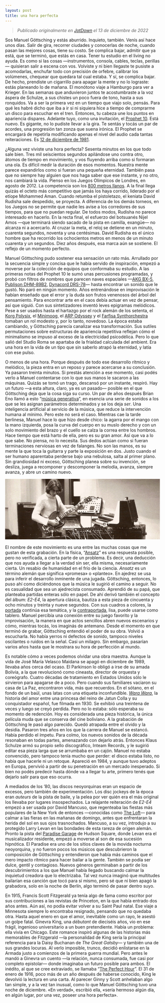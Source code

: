 ```yaml
---
layout: post
title: una hora perfecta
---
```


>*Publicado originalmente en [JotDown](https://www.jotdown.es/2022/12/manuel-gottsching-una-hora-perfecta/) el 13 de diciembre de 2022*

Sos Manuel Göttsching y estás aburrido. Inquieto, también. Venís así hace unos días. Salir de gira, recorrer ciudades y conocerlas de noche, cuando pasan las mejores cosas, tiene su costo. Se complica bajar, admitir que ya está, que se terminó, que estás en casa. Tener tu estudio en el living no ayuda. Es como si las cosas —instrumentos, consola, cables, teclas, perillas— quisieran salir a escena con vos. Volviste y ni bien llegaste te pusiste a acomodarlas, enchufar todo con precisión de orfebre, calibrar los volúmenes, chequear que quedara tal cual estaba. Y sí, se complica bajar. De hecho, prendiste un cigarrillo para apagar la mente y no lo lograste: estás planeando lo de mañana. El monótono viaje a Hamburgo para ver a Krieger. En las semanas que anduvieron juntos te acostumbraste a la voz áspera de Schulze, a sus chistes un poco fuera de tono, hasta a sus ronquidos. Va a ser la primera vez en un tiempo que viajo solo, pensás. Para qué les habré dicho que iba a ir si ni siquiera hice a tiempo de comprarme un disco para escuchar en el tren. Entonces, tu cabeza une los puntos en apariencia dispares. Adelante tuyo, como una invitación, el [Prophet 10](https://www.vintagesynth.com/sequential-circuits/prophet-10). Está nuevo. Es gigante, no lo pudiste llevar a la gira. Te sentás y tocás un par de acordes, una progresión tan zonza que suena irónica. El Prophet se encargará de repetirla modificando apenas el nivel del audio cada tantas reiteraciones. Es [12 de diciembre de 1981](https://open.spotify.com/album/64UtnfSDLV1OLvhyqfmO8o).

¿Alguna vez viviste una hora perfecta? Sesenta minutos en los que todo sale bien. Tres mil seiscientos segundos apilándose uno contra otro, átomos de tiempo en movimiento, y vos fluyendo arriba como si formaran una ola. Es difícil medir la duración de esos momentos. Nuestra mente parece expandirlos como si fueran una pequeña eternidad. También pasa que no siempre hay alguien que nos haga saber que ese instante, y no otro, nos cambiará la vida. Pienso en los Juegos Olímpicos de Londres, en agosto de 2012. La competencia son los [800 metros llanos](https://youtu.be/YKEOjWEzVGs). A la final llega quizás el octeto más competitivo que jamás los haya corrido, liderado por el etíope Mohammed Aman. Cuando retumba el pistoletazo, el keniata David Rudisha sale despedido, se proyecta. A diferencia de los demás torneos, en los Juegos no se permite que nadie les avise a los corredores de sus tiempos, para que no puedan regular. De todos modos, Rudisha no parece interesado en hacerlo. En la recta final, el esfuerzo del botsuanés Nijel Amos —que terminará siendo sacado de la pista en camilla, exangüe— no alcanza ni a acercarlo. Al cruzar la meta, el reloj se detiene en un minuto, cuarenta segundos, noventa y una centésimas. David Rudisha es el único hombre que ha recorrido los ochocientos metros en menos de un minuto cuarenta y un segundos. Diez años después, esa marca aún se sostiene. El reflejo de un momento perfecto.

Manuel Göttsching pudo sostener esa sensación un rato más. Arrullado por la secuencia simple y concisa que le había servido de inspiración, empezó a moverse por la colección de equipos que conformaba su estudio. A las primeras notas del Prophet 10 le sumó unas percusiones programadas, y probó con filtros de nombres que parecen naves espaciales —[AKG BX-5](https://www.turnlab.be/akg-bx-5-141665590.html), [Publison DHM-89B2](https://gearspace.com/board/so-much-gear-so-little-time/1249150-publison-dhm-89-b2-stereo-delay.html), [Dynacord DRS-78](https://www.vintagedigital.com.au/dynacord-drs-78-digital-reverberation-system/)— hasta encontrar un sonido que le gustó. No paró en ningún momento. Años entrenándose en improvisación le habían enseñado que el error y la duda son frutos venenosos del árbol del pensamiento. Para encontrar arte en el caos debía actuar en vez de pensar, así que siguió. Con sus sintetizadores inventó leves epigramas melódicos. Pese a ser usados hasta el hartazgo por el rock alemán de los setenta, el [Korg Polysix](https://www.korg.com/ar/products/software/korg_legacy_collection/page_2.php), el [Minimoog](https://www.moogmusic.com/products/minimoog-model-d), el [ARP Odyssey](https://www.korg.com/us/products/synthesizers/arpodyssey/) y el [Farfisa Synthorchestra](https://reverb.com/item/4421651-farfisa-syntorchestra-the-ultimate-krautrock-string-synth) tomaban un rol modesto y, por lo tanto, novedoso. La época estaba cambiando, y Göttsching parecía canalizar esa transformación. Sus sutiles permutaciones sobre estructuras de apariencia repetitiva reflejan cómo el minimalismo se impuso al exceso de la electricidad psicodélica. Pero lo que salió del Studio Roma se apartaba de la frialdad calculada del ambient. Era una hora en la vida de un tipo que sin saberlo atrapó la eternidad, y latía con ese pulso.

O menos de una hora. Porque después de todo ese desarrollo rítmico y melódico, la pieza entra en un reposo y parece acercarse a su conclusión. Ya pasaron treinta minutos. Si prestás atención a ese momento, casi podés verlo a Manuel contentarse con lo que sus manos le sacaron a las máquinas. Quizás se tomó un trago, descansó por un instante, respiró. Hay un futuro —a esta altura, claro, ya es un pasado— posible en el que Göttsching deja que la cosa siga su curso. Un par de años después Brian Eno llamó a esto “[música generativa](https://www.soundoflife.com/blogs/people/brian-eno-generative-music)”, en esencia una serie de sonidos a los que se les asignan parámetros determinados y se los deja *ser*. Una inteligencia artificial al servicio de la música, que reduce la intervención humana al mínimo. Pero este no será el caso. Mientras cae la tarde berlinesa, Manuel hace lo que hizo desde chico: la agarra por el mango con la mano izquierda, posa la curva del cuerpo en su muslo derecho y con un solo movimiento del brazo y el cuello se calza la correa entre los hombros. Hace tiempo que está harto de ella, pero es su gran amor. Así que va a lo que sabe. No piensa, no lo necesita. Sus dedos actúan como si fueran terminaciones nerviosas en vez de falanges. No son las manos, es su mente la que toca la guitarra y parte la exposición en dos. Justo cuando el ser humano aparentaba perderse bajo una nebulosa, salta al primer plano. Sin grandiosidad ni exceso, Göttsching planea sobre su invención, se desliza, juega a recomponer y descomponer la melodía, avanza, siempre avanza, y abre un camino nuevo.

![alt text](https://raw.githubusercontent.com/irigoin/irigoin.github.io/master/images/ajedrez.jpg "Ruhige nervosität")

El nombre de este movimiento es una entre las muchas cosas que me gustan de esta grabación. En la física, “[Ansatz](https://open.spotify.com/track/3sR3GzaVNr0LPdntaXsHfd)” es una respuesta posible, pero no verificada, a cierta parte de un problema. Es decir, una deducción que nos ayuda a llegar a la verdad sin ser, ella misma, necesariamente cierta. Un resabio de humanidad en el frío de la ciencia. *Ansatz* es un término alemán que significa «promesa» o «planteo». En ajedrez se usa para inferir el desarrollo inminente de una jugada. Göttsching, entonces, lo puso ahí como diciéndonos que la música le sugirió el camino a seguir. No es casualidad que sea un ajedrecista consumado. Aprendió de su papá, que planteaba partidas enteras sólo en papel. De ahí derivó también el concepto del álbum: *E2-E4*, la apertura clásica, bautiza a esta pieza de cincuenta y ocho minutos y treinta y nueve segundos. Con sus cuadros a colores, la [portada](https://i.discogs.com/2c-u31vJL17rcxkUALvEJUh_dJ6KWqWl2D_hr_KQGYo/rs:fit/g:sm/q:90/h:600/w:600/czM6Ly9kaXNjb2dz/LWRhdGFiYXNlLWlt/YWdlcy9SLTMwMzMz/My0xMjkwMzU2NjA0/LmpwZWc.jpeg) continúa esa temática, y la [contraportada](https://i.discogs.com/P3uZYzhM5PW3HEQJk5dTWet1ZlhIcPB0OvGkqlkANZo/rs:fit/g:sm/q:90/h:543/w:550/czM6Ly9kaXNjb2dz/LWRhdGFiYXNlLWlt/YWdlcy9SLTMwMzMz/My0xNDUyMzYyMTc3/LTU3NDMuanBlZw.jpeg), lisa, puede usarse como tablero. Manuel percibía una conexión entre su juego favorito y la improvisación, la manera en que actos sencillos abren nuevos escenarios y cómo, mientras tocás, los imaginás de antemano. Desde el momento en que terminó de grabar, Göttsching entendió el poder de su obra. Volvió a escucharla. No había yerros ni defectos de sonido, tampoco niveles oscilantes o ruidos en la señal. Casi un milagro. Sin embargo, pasarían varios años hasta que le mostrara su hora de perfección al mundo.

Es notable cómo a veces podemos olvidar una obra maestra. Aunque la vida de José María Velasco Maidana se apagó en diciembre de 1989, llevaba años cerca del ocaso. El Parkinson lo obligó a irse de su amada Bolivia, a la que revolucionó como cineasta, director de orquesta y coreógrafo. Cuatro décadas de tratamiento en Estados Unidos sólo le sirvieron para apagarse de a poco. Pero cuando sus familiares vaciaron su casa de La Paz, encontraron vida, más que recuerdos. En el sótano, en el fondo de un baúl, unas latas con una etiqueta inconfundible. *[Wara Wara](https://youtu.be/7069d0LReoY?si=uo7Zvi8Ad6EqVrK-)*, la historia del amor entre una princesa del reino de Jatun Colla y su conquistador español, fue filmada en 1930. Se exhibió una treintena de veces y luego se creyó perdida. Pero no lo estaba: sólo esperaba su momento de redención. Hoy es considerada una pieza histórica, la única película muda que se conserva del cine boliviano. A la grabación de Göttsching le pasó algo parecido. Quedó atrapada entre el olvido y la desidia. Pasaron tres años en los que la carrera de Manuel se estancó. Había perdido el ímpetu. Para colmo, los nuevos sonidos de la década resonaban en todas partes, amenazando con dejarlo atrás. Entonces Klaus Schulze armó su propio sello discográfico, Inteam Records, y le sugirió editar esa pieza larga que se arrumbaba en un cajón. Manuel no estaba convencido, pero tampoco tenía mucho que perder: el disco estaba listo, no había que hacerle ni un retoque. Apareció en 1984, y aunque tuvo adeptos en Europa, pervivió a partir de su penetración en un mercado inesperado. Si bien no podés predecir hasta dónde va a llegar tu arte, primero tenés que dejarlo salir para que eso ocurra.

A mediados de los ’80, las discos neoyorquinas eran un espacio de excesos, pero también de experimentación. Los disc jockeys de la época eran *auteurs* de la pista de baile, y la pelea por ver quién era el más original los llevaba por lugares insospechados. La relajante reiteración de *E2-E4* empezó a ser usada por David Mancuso, que regenteaba las fiestas más populares de la New York de entonces —conocidas como [The Loft](https://www.npr.org/2020/02/19/807333757/still-saving-the-day-the-most-influential-dance-party-in-history-turns-50)— para calmar a las fieras en las mañanas de domingo, antes que enfrentaran la herida del sol en sus ojos trasnochados. Mancuso, a su vez, introdujo a su protegido Larry Levan en las bondades de esta rareza de origen alemán. Pronto la pista del [Paradise Garage](https://youtu.be/JuLaAA6lHes) de Hudson Square, donde Levan era el musicalizador residente, empezó a moverse al son de esa sucesión hipnótica. El Paradise era uno de los sitios claves de la movida nocturna neoyorquina, y no fueron pocos los músicos que descubrieron la composición de Göttsching y entendieron que había más caminos que el mero impacto rítmico para hacer bailar a la gente. También se podía ser dulce, gentil y contagioso. Nuevos géneros germinaban a partir de los descubrimientos a los que Manuel había llegado buscando calmar la inquietud creadora que lo electrizaba. Tal vez nunca imaginó que multitudes bailarían esa canción que tocó para sí mismo, pero sé que ni bien apagó la grabadora, solo en la noche de Berlín, algo terminó de pasar dentro suyo.

En 1915, Francis Scott Fitzgerald ya tenía algo de fama como escritor por sus contribuciones a las revistas de Princeton, en la que había entrado dos años antes. Aún así, no podía evitar volver a su Saint Paul natal. Ese viaje a Minnesota siempre lo encontraba resignado, pensando que no quedaba otra. Hasta aquel enero en que el amor, inevitable como un rayo, le asestó un golpe fatal. Ginevra King, una *débutant* de dieciséis años, vio en ese frágil, ingenioso universitario a un buen pretendiente. Había un problema: ella vivía en Chicago. Este romance inspiró algunas de las historias más memorables de Fitzgerald —la personalidad de King sería la principal referencia para la Daisy Buchanan de *The Great Gatsby*— y también una de sus grandes locuras. Al verlo imposible, trunco, decidió enlistarse en la Armada justo a comienzos de la primera guerra mundial. Pero antes le mandó a Ginevra un cuento —la relación, nunca consumada, fue casi por completo epistolar— donde imaginaba un futuro posible para ambos. El inédito, al que se cree extraviado, se llamaba “[The Perfect Hour](https://books.google.com.ar/books/about/The_Perfect_Hour.html?id=0expf0JKRw4C&redir_esc=y)”. El 31 de enero de 1916, poco más de un año después de haberse conocido, King le devolvió la lectura en una carta. Al parecer Ginny y Scott anhelaban algo tan simple, y a la vez tan inusual, como lo que Manuel Göttsching tuvo una noche de diciembre. «En verdad», escribió ella, «sería hermoso algún día, en algún lugar, por una vez, poseer una hora perfecta».
